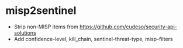 # misp2sentinel

- Strip non-MISP items from https://github.com/cudeso/security-api-solutions
- Add confidence-level, kill_chain, sentinel-threat-type, misp-filters
